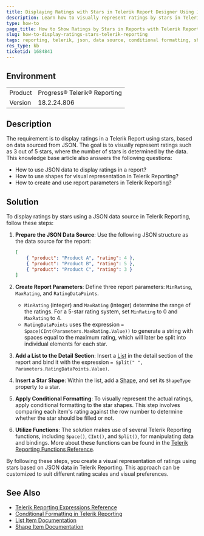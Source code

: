 ```yaml
---
title: Displaying Ratings with Stars in Telerik Report Designer Using JSON Data
description: Learn how to visually represent ratings by stars in Telerik Reporting using data from a JSON data source.
type: how-to
page_title: How to Show Ratings by Stars in Reports with Telerik Reporting
slug: how-to-display-ratings-stars-telerik-reporting
tags: reporting, telerik, json, data source, conditional formatting, shape, list, parameters
res_type: kb
ticketid: 1684841
---
```


## Environment

<table>
<tbody>
<tr>
<td>Product</td>
<td>Progress® Telerik® Reporting</td>
</tr>
<tr>
<td>Version</td>
<td>18.2.24.806</td>
</tr>
</tbody>
</table>

## Description

The requirement is to display ratings in a Telerik Report using stars, based on data sourced from JSON. The goal is to visually represent ratings such as 3 out of 5 stars, where the number of stars is determined by the data. This knowledge base article also answers the following questions:
- How to use JSON data to display ratings in a report?
- How to use shapes for visual representation in Telerik Reporting?
- How to create and use report parameters in Telerik Reporting?

## Solution

To display ratings by stars using a JSON data source in Telerik Reporting, follow these steps:

1. **Prepare the JSON Data Source**: Use the following JSON structure as the data source for the report:

    ```json
    [
        { "product": "Product A", "rating": 4 },
        { "product": "Product B", "rating": 5 },
        { "product": "Product C", "rating": 3 }
    ]
    ```

2. **Create Report Parameters**: Define three report parameters: `MinRating`, `MaxRating`, and `RatingDataPoints`.
    - `MinRating` (integer) and `MaxRating` (integer) determine the range of the ratings. For a 5-star rating system, set `MinRating` to 0 and `MaxRating` to 4.
    - `RatingDataPoints` uses the expression `= Space(CInt(Parameters.MaxRating.Value))` to generate a string with spaces equal to the maximum rating, which will later be split into individual elements for each star.

3. **Add a List to the Detail Section**: Insert a [List](https://docs.telerik.com/reporting/report-items/table-crosstab-list/template-items#list) in the detail section of the report and bind it with the expression `= Split(" ", Parameters.RatingDataPoints.Value)`.

4. **Insert a Star Shape**: Within the list, add a [Shape](https://docs.telerik.com/reporting/report-items/shape), and set its `ShapeType` property to a star.

5. **Apply Conditional Formatting**: To visually represent the actual ratings, apply conditional formatting to the star shapes. This step involves comparing each item's rating against the row number to determine whether the star should be filled or not.

6. **Utilize Functions**: The solution makes use of several Telerik Reporting functions, including `Space()`, `CInt()`, and `Split()`, for manipulating data and bindings. More about these functions can be found in the [Telerik Reporting Functions Reference](https://docs.telerik.com/reporting/designing-reports/connecting-to-data/expressions/expressions-reference).

By following these steps, you create a visual representation of ratings using stars based on JSON data in Telerik Reporting. This approach can be customized to suit different rating scales and visual preferences.

## See Also

- [Telerik Reporting Expressions Reference](https://docs.telerik.com/reporting/designing-reports/connecting-to-data/expressions/expressions-reference)
- [Conditional Formatting in Telerik Reporting](https://docs.telerik.com/reporting/styling/styling-reports/conditional-formatting)
- [List Item Documentation](https://docs.telerik.com/reporting/report-items/table-crosstab-list/template-items#list)
- [Shape Item Documentation](https://docs.telerik.com/reporting/report-items/shape)
